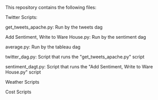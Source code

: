 This repository contains the following files: 

Twitter Scripts: 

get_tweets_apache.py: Run by the tweets dag

Add Sentiment, Write to Ware House.py: Run by the sentiment dag

average.py: Run by the tableau dag

twitter_dag.py:  Script that runs the "get_tweets_apache.py" script

sentiment_dagt.py: Script that runs the "Add Sentiment, Write to Ware House.py" script



Weather Scripts


Cost Scripts
